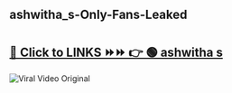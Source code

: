 
 ## ashwitha_s-Only-Fans-Leaked

# <h2><a href="https://clipsfans.com/ashwitha_s&ref=git">🔗 Click to LINKS ⏩⏩ 👉 🟢 ashwitha s </a></h2>

<a href="https://clipsfans.com/ashwitha_s&ref=git" rel="nofollow" data-target="animated-image.originalLink"><img src="https://i.ibb.co.com/xMMVF88/686577567.gif" alt="Viral Video Original" style="max-width: 100%; display: inline-block;" data-target="animated-image.originalImage"></a>
